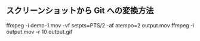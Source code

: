 ## スクリーンショットから Git への変換方法

ffmpeg -i demo-1.mov -vf setpts=PTS/2 -af atempo=2 output.mov
ffmpeg -i output.mov -r 10 output.gif
